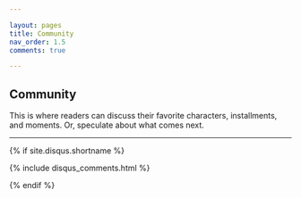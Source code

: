 ```yaml
---

layout: pages
title: Community
nav_order: 1.5
comments: true

---
```


## Community 

This is where readers can discuss their favorite characters, installments, and moments. Or, speculate about what comes next. 

---

{% if site.disqus.shortname %}

{% include disqus_comments.html %}

{% endif %}
